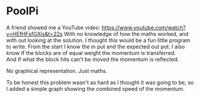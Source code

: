 # PoolPi
A friend showed me a YouTube video: https://www.youtube.com/watch?v=HEfHFsfGXjs&t=22s
With no knowledge of  how the maths worked, and with out looking at the solution.  I thought this would be a fun little program to write.
From the start I know the in put and the expected out put.
I also know If the blocks are of equal weight the momentum is transferred.  
And If what the block hits can't be moved the momentum is reflected. 

No graphical representation.  Just maths.

To be honest this problem wasn't as hard as I thought it was going to be, so I added a simple graph showing the combined speed of the momentum.
